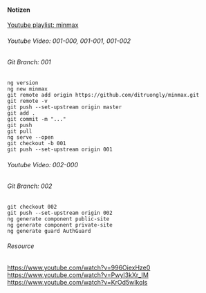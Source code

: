 #### Notizen
[Youtube playlist: minmax](https://www.youtube.com/watch?v=5daa_R07QsM&list=PLZOLiUF95kZgOTdPQmzS2EXl-iwq650qp)

###### Youtube Video: 001-000, 001-001, 001-002
###### Git Branch: 001
```
ng version
ng new minmax
git remote add origin https://github.com/ditruongly/minmax.git
git remote -v
git push --set-upstream origin master
git add .
git commit -m "..."
git push
git pull
ng serve --open
git checkout -b 001
git push --set-upstream origin 001
```
###### Youtube Video: 002-000
###### Git Branch: 002
```
git checkout 002
git push --set-upstream origin 002
ng generate component public-site
ng generate component private-site
ng generate guard AuthGuard
```
###### Resource
https://www.youtube.com/watch?v=996OiexHze0
https://www.youtube.com/watch?v=PwyI3kXr_IM
https://www.youtube.com/watch?v=KrOd5wIkqls
